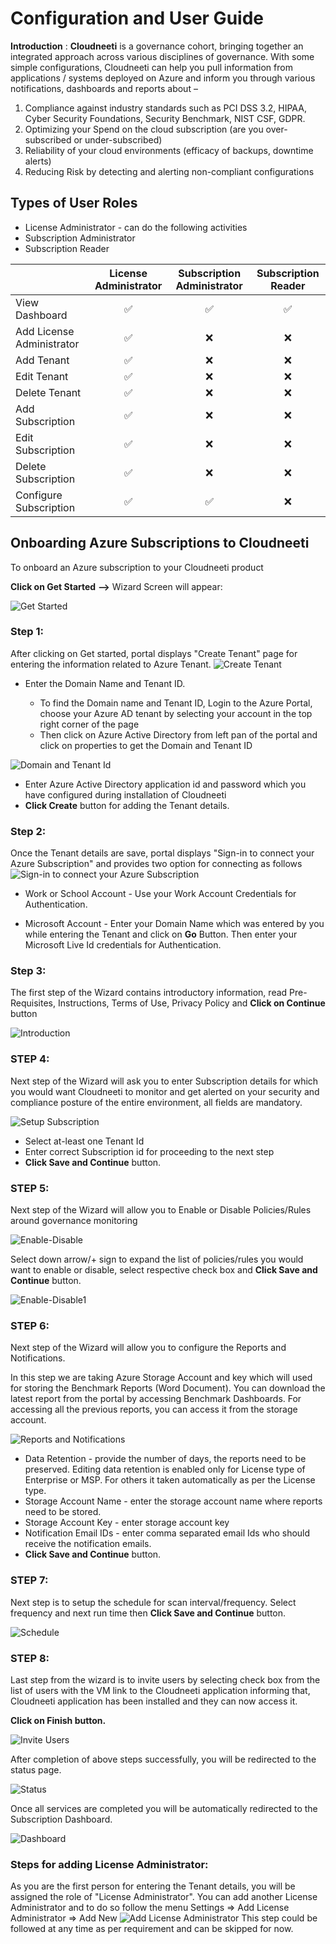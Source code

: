 ﻿
# Configuration and User Guide 

**Introduction** : **Cloudneeti** is a governance cohort, bringing together an integrated approach across various disciplines of governance. With some simple configurations, Cloudneeti can help you pull information from applications / systems deployed on Azure and inform you through various notifications, dashboards and reports about –

1. Compliance against industry standards such as PCI DSS 3.2, HIPAA, Cyber Security Foundations, Security Benchmark, NIST CSF, GDPR. 
2. Optimizing your Spend on the cloud subscription (are you over-subscribed or under-subscribed)
3. Reliability of your cloud environments (efficacy of backups, downtime alerts)
4. Reducing Risk by detecting and alerting non-compliant configurations
 
## Types of User Roles
* License Administrator - can do the following activities
* Subscription Administrator
* Subscription Reader

|   | License Administrator  | Subscription Administrator  | Subscription Reader  |
|---|:---:|:---:|:---:|
| View Dashboard  | :white_check_mark:  |  :white_check_mark:  | :white_check_mark:  |
| Add License Administrator  | :white_check_mark:  |  :x:  | :x:  |
| Add Tenant | :white_check_mark:  |  :x:  | :x:  |
| Edit Tenant  |  :white_check_mark:  |  :x:  | :x:  |
| Delete Tenant  |  :white_check_mark:  |  :x:  | :x:  |
| Add Subscription  | :white_check_mark:  |  :x:  | :x:  |
| Edit Subscription  | :white_check_mark:  |  :x:  | :x:  |
| Delete Subscription  | :white_check_mark:  |  :x:  | :x:  |
| Configure Subscription  | :white_check_mark:  |  :white_check_mark:   | :x:  |

## Onboarding Azure Subscriptions to Cloudneeti

To onboard an Azure subscription to your Cloudneeti product

**Click on Get Started**  **-->** Wizard Screen will appear:

![Get Started](images/GetStarted.png)

### Step 1:
After clicking on Get started, portal displays "Create Tenant" page for entering the information related to Azure Tenant.
![Create Tenant](images/CreateTenant.png)

* Enter the Domain Name and Tenant ID. 

    * To find the Domain name and Tenant ID, Login to the Azure Portal, choose your Azure AD tenant by selecting your account in the top right corner of the page 
    * Then click on Azure Active Directory from left pan of the portal and click on properties to get the Domain and Tenant ID

![    ![Domain and Tenant Id](images/DomainAndTenantID.png)](images/DomainAndTenantID.png)

* Enter Azure Active Directory application id and password which you have configured during installation of Cloudneeti
* **Click Create** button for adding the Tenant details.

### Step 2:
Once the Tenant details are save, portal displays "Sign-in to connect your Azure Subscription" and provides two option for connecting as follows
![Sign-in to connect your Azure Subscription](images/SignInToConnect.png)
* Work or School Account - Use your Work Account Credentials for Authentication.
   
* Microsoft Account - Enter your Domain Name which was entered by you while entering the Tenant and click on **Go** Button. Then enter your Microsoft Live Id credentials for Authentication.


### Step 3:
The first step of the Wizard contains introductory information, read Pre-Requisites, Instructions, Terms of Use, Privacy Policy and **Click on Continue** button

![Introduction](images/Introduction.png)

### STEP 4:
Next step of the Wizard will ask you to enter Subscription details for which you would want Cloudneeti to monitor and get alerted on your security and compliance posture of the entire environment, all fields are mandatory.

![Setup Subscription](images/SetupSubscription.png)
* Select at-least one Tenant Id 
* Enter correct Subscription id for proceeding to the next step
* **Click Save and Continue** button.


### STEP 5:
Next step of the Wizard will allow you to Enable or Disable Policies/Rules around governance monitoring

![Enable-Disable](images/EnableDisable.png)

Select down arrow/+ sign to expand the list of policies/rules you would want to enable or disable, select respective check box and **Click Save and Continue** button.

![Enable-Disable1](images/EnableDisable-1.png)

### STEP 6:
Next step of the Wizard will allow you to configure the Reports and Notifications. 

In this step we are taking Azure Storage Account and key which will used for storing the Benchmark Reports (Word Document). You can download the latest report from the portal by accessing Benchmark Dashboards. For accessing all the previous reports, you can access it from the storage account.

![Reports and Notifications](images/ReportsAndNotifications.png)
* Data Retention - provide the number of days, the reports need to be preserved. Editing data retention is enabled only for License type of Enterprise or MSP. For others it taken automatically as per the License type.
* Storage Account Name - enter the storage account name where reports need to be stored.
* Storage Account Key - enter storage account key
* Notification Email IDs - enter comma separated email Ids who should receive the notification emails.
* **Click Save and Continue** button.

### STEP 7:
Next step is to setup the schedule for scan interval/frequency. Select frequency and next run time then **Click Save and Continue** button.

![Schedule](images/SetSchedule.png)

### STEP 8:
Last step from the wizard is to invite users by selecting check box from the list of users with the VM link to the Cloudneeti application informing that, Cloudneeti application has been installed and they can now access it.

**Click on Finish button.**

![Invite Users](images/InviteUsers.png)

After completion of above steps successfully, you will be redirected to the status page. 

![Status](images/StatusPage.png)

Once all services are completed you will be automatically redirected to the Subscription Dashboard. 

![Dashboard](images/SubscriptionDashboard.png)



### Steps for adding License Administrator:
 As you are the first person for entering the Tenant details, you will be assigned the role of "License Administrator". You can add another License Administrator and to do so follow the menu Settings => Add License Administrator => Add New
 ![Add License Administrator](images/AddLicenseAdministrator.png)
 This step could be followed at any time as per requirement and can be skipped for now.

